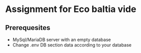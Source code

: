 # Assignment for Eco baltia vide

## Prerequesites

* MySql/MariaDB server with an empty database
* Change .env DB section data according to your database
